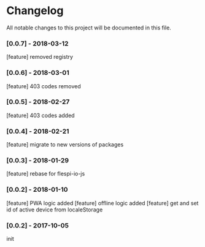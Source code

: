 # Changelog
All notable changes to this project will be documented in this file.
### [0.0.7] - 2018-03-12
[feature] removed registry
### [0.0.6] - 2018-03-01
[feature] 403 codes removed
### [0.0.5] - 2018-02-27
[feature] 403 codes added
### [0.0.4] - 2018-02-21
[feature] migrate to new versions of packages
### [0.0.3] - 2018-01-29
[feature] rebase for flespi-io-js
### [0.0.2] - 2018-01-10
[feature] PWA logic added
[feature] offline logic added
[feature] get and set id of active device from localeStorage
### [0.0.2] - 2017-10-05
init
